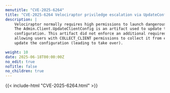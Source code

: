 ```yaml
---
menutitle: "CVE-2025-6264"
title: "CVE-2025-6264 Velociraptor priviledge escalation via UpdateConfig artifact"
description: |
    Velociraptor normally requires high permissions to launch dangerous artifacts.
    The Admin.Client.UpdateClientConfig is an artifact used to update the client's
    configuration. This artifact did not enforce an additional required permission
    allowing users with COLLECT_CLIENT permissions to collect it from endpoints and
    update the configuration (leading to take over).

weight: 10
date: 2025-06-18T00:00:00Z
no_edit: true
noTitle: false
no_children: true
---
```


{{< include-html "CVE-2025-6264.html" >}}

